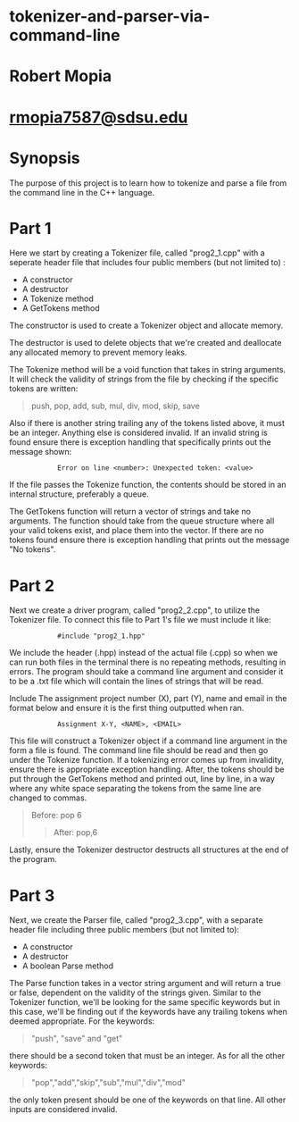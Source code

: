 # tokenizer-and-parser-via-command-line
# Robert Mopia
# rmopia7587@sdsu.edu

Synopsis
========
The purpose of this project is to learn how to tokenize and parse a file from the command line in the C++ language.

Part 1
========
Here we start by creating a Tokenizer file, called "prog2_1.cpp" with a seperate header file that includes four public members (but not limited to) :
* A constructor
* A destructor
* A Tokenize method
* A GetTokens method

The constructor is used to create a Tokenizer object and allocate memory.

The destructor is used to delete objects that we're created and deallocate any allocated memory to prevent memory leaks.

The Tokenize method will be a void function that takes in string arguments. It will check the validity of strings from the file by checking if the specific tokens are written:
> push, pop, add, sub, mul, div, mod, skip, save

Also if there is another string trailing any of the tokens listed above, it must be an integer. Anything else is considered invalid. If an invalid string is found ensure
there is exception handling that specifically prints out the message shown:

                Error on line <number>: Unexpected token: <value> 

If the file passes the Tokenize function, the contents should be stored in an internal structure, preferably a queue.

The GetTokens function will return a vector of strings and take no arguments. The function should take from the queue structure where all your valid tokens exist, and
place them into the vector. If there are no tokens found ensure there is exception handling that prints out the message "No tokens".

Part 2
========
Next we create a driver program, called "prog2_2.cpp", to utilize the Tokenizer file. To connect this file to Part 1's file we must include it like:

                #include "prog2_1.hpp"

We include the header (.hpp) instead of the actual file (.cpp) so when we can run both files in the terminal there is no repeating methods, resulting in errors.
The program should take a command line argument and consider it to be a .txt file which will contain the lines of strings that will be read.

Include The assignment project number (X), part (Y), name and email in the format below and ensure it is the first thing outputted when ran.

                Assignment X-Y, <NAME>, <EMAIL>

This file will construct a Tokenizer object if a command line argument in the form a file is found. The command line
file should be read and then go under the Tokenize function. If a tokenizing error comes up from invalidity, ensure there is appropriate exception handling. After,
the tokens should be put through the GetTokens method and printed out, line by line, in a way where any white space separating the tokens from the same line are changed
to commas. 

> Before: pop 6
>>After: pop,6

Lastly, ensure the Tokenizer destructor destructs all structures at the end of the program.

Part 3
========
Next, we create the Parser file, called "prog2_3.cpp", with a separate header file including three public members (but not limited to):
* A constructor
* A destructor
* A boolean Parse method

The Parse function takes in a vector string argument and will return a true or false, dependent on the validity of the strings given.
Similar to the Tokenizer function, we'll be looking for the same specific keywords but in this case, we'll be finding out if the keywords have any trailing tokens when
deemed appropriate. For the keywords: 
> "push", "save" and "get"

there should be a second token that must be an integer. As for all the other keywords:
> "pop","add","skip","sub","mul","div","mod"

the only token present should be one of the keywords on that line. All other inputs are considered invalid.


